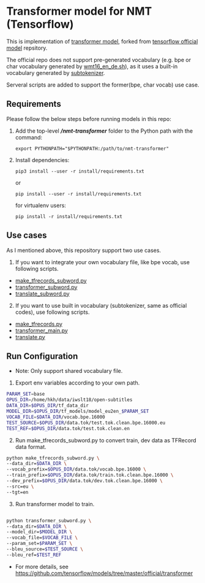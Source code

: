# Transformer model for NMT (Tensorflow)
This is implementation of [transformer model](https://arxiv.org/abs/1706.03762), forked from [tensorflow official model](https://github.com/tensorflow/models/tree/master/official/transformer) repsitory.

The official repo does not support pre-generated vocabulary (e.g. bpe or char vocabulary generated by [wmt16_en_de.sh](https://github.com/google/seq2seq/blob/master/bin/data/wmt16_en_de.sh)), as it uses a built-in vocabulary generated by [subtokenizer](https://github.com/tensorflow/models/blob/master/official/transformer/utils/tokenizer.py).

Serveral scripts are added to support the former(bpe, char vocab) use case.

## Requirements
Please follow the below steps before running models in this repo:

1. Add the top-level ***/nmt-transformer*** folder to the Python path with the command:
   ```
   export PYTHONPATH="$PYTHONPATH:/path/to/nmt-transformer"
   ```
2. Install dependencies:
   ```
   pip3 install --user -r install/requirements.txt
   ```
   or
   ```
   pip install --user -r install/requirements.txt
   ```
   for virtualenv users:
   ```
   pip install -r install/requirements.txt
   ```
   
## Use cases
As I mentioned above, this repository support two use cases.
1. If you want to integrate your own vocabulary file, like bpe vocab, use following scripts.
- [make_tfrecords_subword.py](https://github.com/hkhpub/nmt-transformer/blob/master/make_tfrecords_subword.py)
- [transformer_subword.py](https://github.com/hkhpub/nmt-transformer/blob/master/transformer_subword.py)
- [translate_subword.py](https://github.com/hkhpub/nmt-transformer/blob/master/translate_subword.py)

2. If you want to use built in vocabulary (subtokenizer, same as official codes), use following scripts.
- [make_tfrecords.py](https://github.com/hkhpub/nmt-transformer/blob/master/make_tfrecords.py)
- [transformer_main.py](https://github.com/hkhpub/nmt-transformer/blob/master/transformer_main.py)
- [translate.py](https://github.com/hkhpub/nmt-transformer/blob/master/translate.py)


## Run Configuration
* Note: Only support shared vocabulary file.

1. Export env variables according to your own path.
```sh
PARAM_SET=base
OPUS_DIR=/home/hkh/data/iwslt18/open-subtitles
DATA_DIR=$OPUS_DIR/tf_data_dir
MODEL_DIR=$OPUS_DIR/tf_models/model_eu2en_$PARAM_SET
VOCAB_FILE=$DATA_DIR/vocab.bpe.16000
TEST_SOURCE=$OPUS_DIR/data.tok/test.tok.clean.bpe.16000.eu
TEST_REF=$OPUS_DIR/data.tok/test.tok.clean.en
```

2. Run make_tfrecords_subword.py to convert train, dev data as TFRecord data format.
```sh
python make_tfrecords_subword.py \
--data_dir=$DATA_DIR \
--vocab_prefix=$OPUS_DIR/data.tok/vocab.bpe.16000 \
--train_prefix=$OPUS_DIR/data.tok/train.tok.clean.bpe.16000 \
--dev_prefix=$OPUS_DIR/data.tok/dev.tok.clean.bpe.16000 \
--src=eu \
--tgt=en 
```

3. Run transformer model to train.
```sh

python transformer_subword.py \
--data_dir=$DATA_DIR \
--model_dir=$MODEL_DIR \
--vocab_file=$VOCAB_FILE \
--param_set=$PARAM_SET \
--bleu_source=$TEST_SOURCE \
--bleu_ref=$TEST_REF
```

* For more details, see https://github.com/tensorflow/models/tree/master/official/transformer
